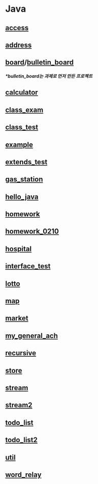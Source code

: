 Java
==========

## [access](https://github.com/JinbaeByeon/ktds_21/tree/master/Java/eclipse-workspace/access/src/access)

## [address](https://github.com/JinbaeByeon/ktds_21/tree/master/Java/eclipse-workspace/address/src/address_book)

## [board](https://github.com/JinbaeByeon/ktds_21/tree/master/Java/eclipse-workspace/board/src/board)/[bulletin_board](https://github.com/JinbaeByeon/ktds_21/tree/master/Java/eclipse-workspace/bulletin_board/src/bulletin_board)
   
  ##### *bulletin_board는 과제로 먼저 만든 프로젝트

## [calculator](https://github.com/JinbaeByeon/ktds_21/tree/master/Java/eclipse-workspace/calculator/src/calculator)

## [class_exam](https://github.com/JinbaeByeon/ktds_21/tree/master/Java/eclipse-workspace/class_exam/src/com/ktdsuniversity/edu)

## [class_test](https://github.com/JinbaeByeon/ktds_21/tree/master/Java/eclipse-workspace/class_test/src/class_test)

## [example](https://github.com/JinbaeByeon/ktds_21/tree/master/Java/eclipse-workspace/example/src)

## [extends_test](https://github.com/JinbaeByeon/ktds_21/tree/master/Java/eclipse-workspace/extends_test/src/com/ktdsuniversity/edu)

## [gas_station](https://github.com/JinbaeByeon/ktds_21/tree/master/Java/eclipse-workspace/gas_station/src/gas_station)

## [hello_java](https://github.com/JinbaeByeon/ktds_21/tree/master/Java/eclipse-workspace/hello_java/src/com/ktdsuniversity/edu)

## [homework](https://github.com/JinbaeByeon/ktds_21/tree/master/Java/eclipse-workspace/homework/src/com/ktdsuniversity/edu)

## [homework_0210](https://github.com/JinbaeByeon/ktds_21/tree/master/Java/eclipse-workspace/homework_0210/src/com/ktdsuniversity/edu)

## [hospital](https://github.com/JinbaeByeon/ktds_21/tree/master/Java/eclipse-workspace/hospital/src/hospital)

## [interface_test](https://github.com/JinbaeByeon/ktds_21/tree/master/Java/eclipse-workspace/interface_test/src/com/ktdsuniversity/edu/inf)

## [lotto](https://github.com/JinbaeByeon/ktds_21/tree/master/Java/eclipse-workspace/lotto/src/lotto)

## [map](https://github.com/JinbaeByeon/ktds_21/tree/master/Java/eclipse-workspace/map/src/map)
  
## [market](https://github.com/JinbaeByeon/ktds_21/tree/master/Java/eclipse-workspace/market/src/market)

## [my_general_ach](https://github.com/JinbaeByeon/ktds_21/tree/master/Java/eclipse-workspace/my_general_ach/src/com/ktdsuniversity/edu)

## [recursive](https://github.com/JinbaeByeon/ktds_21/tree/master/Java/eclipse-workspace/recursive/src/com/ktdsuniversity/edu/recursive)
 
## [store](https://github.com/JinbaeByeon/ktds_21/tree/master/Java/eclipse-workspace/store/src/store)

## [stream](https://github.com/JinbaeByeon/ktds_21/tree/master/Java/eclipse-workspace/stream/src/stream)

## [stream2](https://github.com/JinbaeByeon/ktds_21/tree/master/Java/eclipse-workspace/stream2/src/com/ktdsuniversity/edu)

## [todo_list](https://github.com/JinbaeByeon/ktds_21/tree/master/Java/eclipse-workspace/todo_list/src/todo_list)

## [todo_list2](https://github.com/JinbaeByeon/ktds_21/tree/master/Java/eclipse-workspace/todo_list2/src/com/ktdsuniversity/edu/todo)

## [util](https://github.com/JinbaeByeon/ktds_21/tree/master/Java/eclipse-workspace/util/src/com/ktdsuniversity/edu)

## [word_relay](https://github.com/JinbaeByeon/ktds_21/tree/master/Java/eclipse-workspace/word_relay/src/com/ktdsuniversity/edu)
